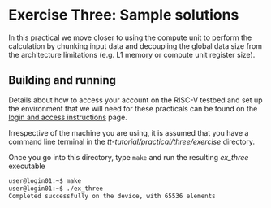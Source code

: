 # Exercise Three: Sample solutions

In this practical we move closer to using the compute unit to perform the calculation by chunking input data and decoupling the global data size from the architecture limitations (e.g. L1 memory or compute unit register size).

## Building and running

Details about how to access your account on the RISC-V testbed and set up the environment that we will need for these practicals can be found on the [login and access instructions](https://github.com/RISCVtestbed/tt-tutorial/blob/main/practical/general/RV-testbed.md) page.

Irrespective of the machine you are using, it is assumed that you have a command line terminal in the _tt-tutorial/practical/three/exercise_ directory.

Once you go into this directory, type `make` and run the resulting _ex_three_ executable

```bash
user@login01:~$ make
user@login01:~$ ./ex_three
Completed successfully on the device, with 65536 elements
```
